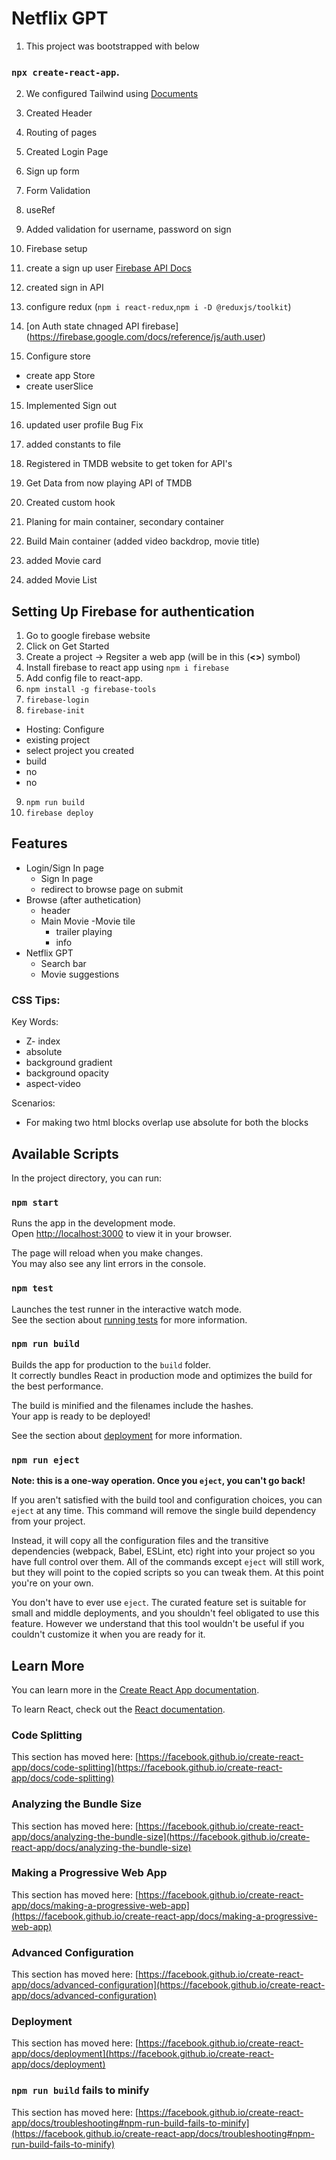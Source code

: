 # Netflix GPT

1. This project was bootstrapped with below

### `npx create-react-app`.

2. We configured Tailwind using [Documents](https://tailwindcss.com/docs/guides/create-react-app)

3. Created Header
4. Routing of pages
5. Created Login Page
6. Sign up form
7. Form Validation
8. useRef
9. Added validation for username, password on sign 
10. Firebase setup
11. create a sign up user [Firebase API Docs](https://firebase.google.com/docs/auth/web/password-auth)
12. created sign in API
13. configure redux (`npm i react-redux`,`npm i -D @reduxjs/toolkit`)
13. [on Auth state chnaged API firebase]
(https://firebase.google.com/docs/reference/js/auth.user)
14. Configure store 
 - create app Store
 - create userSlice
15. Implemented Sign out
16. updated user profile 
Bug Fix

17. added constants to file
18. Registered in TMDB website to get token for API's
19. Get Data from now playing API of TMDB
20. Created custom hook 
21. Planing for main container, secondary container
23. Build Main container (added video backdrop, movie title)
24. added Movie card
25. added Movie List


## Setting Up Firebase for authentication

1. Go to google firebase website
2. Click on Get Started 
3. Create a project -> Regsiter a web app (will be in this (__<>__) symbol)
4. Install firebase to react app using `npm i firebase`
5. Add config file to react-app.
6. `npm install -g firebase-tools`
7. `firebase-login`
8. `firebase-init`
  - Hosting: Configure
  - existing project
  - select project you created
  - build
  - no
  - no

9. `npm run build`
10. `firebase deploy`
  

## Features

- Login/Sign In page
  - Sign In page
  - redirect to browse page on submit
- Browse (after authetication)
  - header
  - Main Movie
    -Movie tile
    - trailer playing
    - info
- Netflix GPT
  - Search bar
  - Movie suggestions








### CSS Tips:
Key Words:
- Z- index
- absolute
- background gradient
- background opacity
- aspect-video


Scenarios:
- For making two html blocks overlap use absolute for both the blocks


## Available Scripts

In the project directory, you can run:

### `npm start`

Runs the app in the development mode.\
Open [http://localhost:3000](http://localhost:3000) to view it in your browser.

The page will reload when you make changes.\
You may also see any lint errors in the console.

### `npm test`

Launches the test runner in the interactive watch mode.\
See the section about [running tests](https://facebook.github.io/create-react-app/docs/running-tests) for more information.

### `npm run build`

Builds the app for production to the `build` folder.\
It correctly bundles React in production mode and optimizes the build for the best performance.

The build is minified and the filenames include the hashes.\
Your app is ready to be deployed!

See the section about [deployment](https://facebook.github.io/create-react-app/docs/deployment) for more information.

### `npm run eject`

**Note: this is a one-way operation. Once you `eject`, you can't go back!**

If you aren't satisfied with the build tool and configuration choices, you can `eject` at any time. This command will remove the single build dependency from your project.

Instead, it will copy all the configuration files and the transitive dependencies (webpack, Babel, ESLint, etc) right into your project so you have full control over them. All of the commands except `eject` will still work, but they will point to the copied scripts so you can tweak them. At this point you're on your own.

You don't have to ever use `eject`. The curated feature set is suitable for small and middle deployments, and you shouldn't feel obligated to use this feature. However we understand that this tool wouldn't be useful if you couldn't customize it when you are ready for it.

## Learn More

You can learn more in the [Create React App documentation](https://facebook.github.io/create-react-app/docs/getting-started).

To learn React, check out the [React documentation](https://reactjs.org/).

### Code Splitting

This section has moved here: [https://facebook.github.io/create-react-app/docs/code-splitting](https://facebook.github.io/create-react-app/docs/code-splitting)

### Analyzing the Bundle Size

This section has moved here: [https://facebook.github.io/create-react-app/docs/analyzing-the-bundle-size](https://facebook.github.io/create-react-app/docs/analyzing-the-bundle-size)

### Making a Progressive Web App

This section has moved here: [https://facebook.github.io/create-react-app/docs/making-a-progressive-web-app](https://facebook.github.io/create-react-app/docs/making-a-progressive-web-app)

### Advanced Configuration

This section has moved here: [https://facebook.github.io/create-react-app/docs/advanced-configuration](https://facebook.github.io/create-react-app/docs/advanced-configuration)

### Deployment

This section has moved here: [https://facebook.github.io/create-react-app/docs/deployment](https://facebook.github.io/create-react-app/docs/deployment)

### `npm run build` fails to minify

This section has moved here: [https://facebook.github.io/create-react-app/docs/troubleshooting#npm-run-build-fails-to-minify](https://facebook.github.io/create-react-app/docs/troubleshooting#npm-run-build-fails-to-minify)
